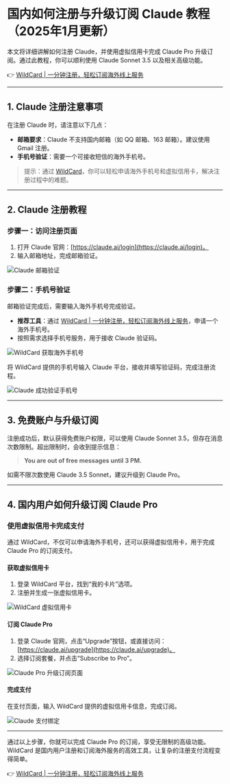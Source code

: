 # 国内如何注册与升级订阅 Claude 教程（2025年1月更新）

本文将详细讲解如何注册 Claude，并使用虚拟信用卡完成 Claude Pro 升级订阅。通过此教程，你可以顺利使用 Claude Sonnet 3.5 以及相关高级功能。

👉 [WildCard | 一分钟注册，轻松订阅海外线上服务](https://bit.ly/bewildcard)

---

## 1. Claude 注册注意事项

在注册 Claude 时，请注意以下几点：

- **邮箱要求**：Claude 不支持国内邮箱（如 QQ 邮箱、163 邮箱）。建议使用 Gmail 注册。
- **手机号验证**：需要一个可接收短信的海外手机号。

> 提示：通过 [WildCard](https://bit.ly/bewildcard)，你可以轻松申请海外手机号和虚拟信用卡，解决注册过程中的难题。

---

## 2. Claude 注册教程

### 步骤一：访问注册页面

1. 打开 Claude 官网：[https://claude.ai/login](https://claude.ai/login)。  
2. 输入邮箱地址，完成邮箱验证。

![Claude 邮箱验证](https://cdn.spoock.com/gptwanjiacn/7bce8e50a5585667.webp)

### 步骤二：手机号验证

邮箱验证完成后，需要输入海外手机号完成验证。

- **推荐工具**：通过 [WildCard | 一分钟注册，轻松订阅海外线上服务](https://bit.ly/bewildcard)，申请一个海外手机号。
- 按照需求选择手机号服务，用于接收 Claude 验证码。

![WildCard 获取海外手机号](https://cdn.spoock.com/gptwanjiacn/c1bc19247c9402c2.webp)

将 WildCard 提供的手机号输入 Claude 平台，接收并填写验证码，完成注册流程。

![Claude 成功验证手机号](https://cdn.spoock.com/gptwanjiacn/24d0104ffb029261.webp)

---

## 3. 免费账户与升级订阅

注册成功后，默认获得免费账户权限，可以使用 Claude Sonnet 3.5，但存在消息次数限制。超出限制时，会收到提示信息：

> **You are out of free messages until 3 PM.**

如需不限次数使用 Claude 3.5 Sonnet，建议升级到 Claude Pro。

---

## 4. 国内用户如何升级订阅 Claude Pro

### 使用虚拟信用卡完成支付

通过 WildCard，不仅可以申请海外手机号，还可以获得虚拟信用卡，用于完成 Claude Pro 的订阅支付。

#### 获取虚拟信用卡

1. 登录 WildCard 平台，找到“我的卡片”选项。
2. 注册并生成一张虚拟信用卡。

![WildCard 虚拟信用卡](https://cdn.spoock.com/gptcn/e3cd6e343fcd2cef.webp)

#### 订阅 Claude Pro

1. 登录 Claude 官网，点击“Upgrade”按钮，或直接访问：[https://claude.ai/upgrade](https://claude.ai/upgrade)。  
2. 选择订阅套餐，并点击“Subscribe to Pro”。

![Claude Pro 升级订阅页面](https://cdn.spoock.com/gptcn/f888d819cd2715ba.webp)

#### 完成支付

在支付页面，输入 WildCard 提供的虚拟信用卡信息，完成订阅。

![Claude 支付绑定](https://cdn.spoock.com/gptcn/f60d7160aa2b755e.webp)

---

通过以上步骤，你就可以完成 Claude Pro 的订阅，享受无限制的高级功能。WildCard 是国内用户注册和订阅海外服务的高效工具，让复杂的注册支付流程变得简单。

👉 [WildCard | 一分钟注册，轻松订阅海外线上服务](https://bit.ly/bewildcard)

